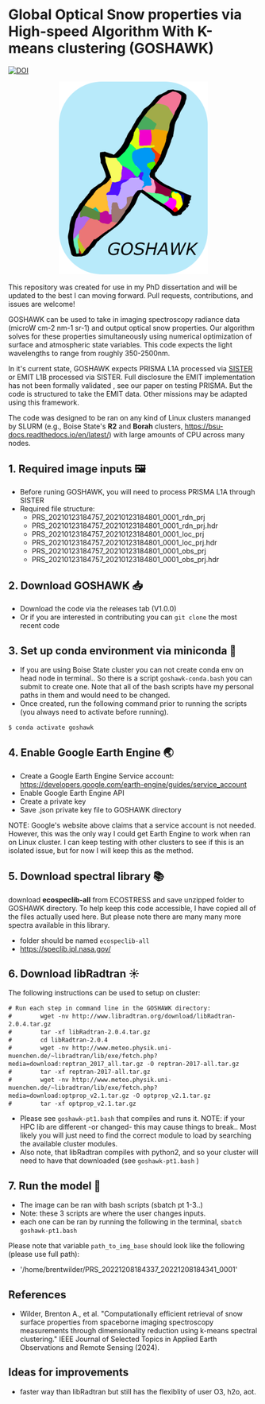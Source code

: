 # Global Optical Snow properties via High-speed Algorithm With K-means clustering (GOSHAWK)
[![DOI](https://zenodo.org/badge/756454442.svg)](https://zenodo.org/doi/10.5281/zenodo.10652709)

<p align="center">
    <img src="docs/goshawk.png" alt="goshawk" width="300"/>
</p>

This repository was created for use in my PhD dissertation and will be updated to the best I can moving forward. Pull requests, contributions, and issues are welcome!

GOSHAWK can be used to take in imaging spectroscopy radiance data (microW cm-2 nm-1 sr-1) and output optical snow properties. Our algorithm solves for these properties simultaneously using numerical optimization of surface and atmospheric state variables. This code expects the light wavelengths to range from roughly 350-2500nm. 

In it's current state, GOSHAWK expects PRISMA L1A processed via [SISTER](https://github.com/EnSpec/sister) or EMIT L1B processed via SISTER. Full disclosure the EMIT implementation has not been formally validated , see our paper on testing PRISMA. But the code is structured to take the EMIT data. Other missions may be adapted using this framework.

The code was designed to be ran on any kind of Linux clusters mananged by SLURM (e.g., Boise State's **R2** and **Borah** clusters, https://bsu-docs.readthedocs.io/en/latest/) with large amounts of CPU across many nodes. 


## 1. Required image inputs :framed_picture:

- Before runing GOSHAWK, you will need to process PRISMA L1A through SISTER
- Required file structure:
    - PRS_20210123184757_20210123184801_0001_rdn_prj
    - PRS_20210123184757_20210123184801_0001_rdn_prj.hdr
    - PRS_20210123184757_20210123184801_0001_loc_prj
    - PRS_20210123184757_20210123184801_0001_loc_prj.hdr
    - PRS_20210123184757_20210123184801_0001_obs_prj
    - PRS_20210123184757_20210123184801_0001_obs_prj.hdr


## 2. Download GOSHAWK :inbox_tray:

- Download the code via the releases tab (V1.0.0)
- Or if you are interested in contributing you can `git clone` the most recent code


## 3. Set up conda environment via miniconda :snake:
- If you are using Boise State cluster you can not create conda env on head node in terminal.. So there is a script `goshawk-conda.bash` you can submit to create one. Note that all of the bash scripts have my personal paths in them and would need to be changed.
- Once created, run the following command prior to running the scripts (you always need to activate before running).

```
$ conda activate goshawk
```


## 4. Enable Google Earth Engine :earth_asia:
- Create a Google Earth Engine Service account: https://developers.google.com/earth-engine/guides/service_account 
- Enable Google Earth Engine API
- Create a private key
- Save .json private key file to GOSHAWK directory

NOTE: Google's website above claims that a service account is not needed. However, this was the only way I could get Earth Engine to work when ran on Linux cluster. I can keep testing with other clusters to see if this is an isolated issue, but for now I will keep this as the method.


## 5. Download spectral library :books:
download __ecospeclib-all__ from ECOSTRESS and save unzipped folder to GOSHAWK directory. To help keep this code accessible, I have copied all of the files actually used here. But please note there are many many more spectra available in this library.
- folder should be named `ecospeclib-all`
- https://speclib.jpl.nasa.gov/ 



## 6. Download libRadtran :sunny:
The following instructions can be used to setup on cluster:

```
# Run each step in command line in the GOSHAWK directory:
#        wget -nv http://www.libradtran.org/download/libRadtran-2.0.4.tar.gz
#        tar -xf libRadtran-2.0.4.tar.gz
#        cd libRadtran-2.0.4
#        wget -nv http://www.meteo.physik.uni-muenchen.de/~libradtran/lib/exe/fetch.php?media=download:reptran_2017_all.tar.gz -O reptran-2017-all.tar.gz
#        tar -xf reptran-2017-all.tar.gz
#        wget -nv http://www.meteo.physik.uni-muenchen.de/~libradtran/lib/exe/fetch.php?media=download:optprop_v2.1.tar.gz -O optprop_v2.1.tar.gz
#        tar -xf optprop_v2.1.tar.gz
```

- Please see `goshawk-pt1.bash` that compiles and runs it. NOTE: if your HPC lib are different -or changed- this may cause things to break.. Most likely you will just need to find the correct module to load by searching the available cluster modules.
- Also note, that libRadtran compiles with python2, and so your cluster will need to have that downloaded (see `goshawk-pt1.bash` )


## 7. Run the model :rocket:

- The image can be ran with bash scripts (sbatch pt 1-3..)
- Note: these 3 scripts are where the user changes inputs. 
- each one can be ran by running the following in the terminal, `sbatch goshawk-pt1.bash`


Please note that variable `path_to_img_base` should look like the following (please use full path):
- '/home/brentwilder/PRS_20221208184337_20221208184341_0001'

## References
- Wilder, Brenton A., et al. "Computationally efficient retrieval of snow surface properties from spaceborne imaging spectroscopy measurements through dimensionality reduction using k-means spectral clustering." IEEE Journal of Selected Topics in Applied Earth Observations and Remote Sensing (2024).

## Ideas for improvements
-  faster way than libRadtran but still has the flexiblity of user O3, h2o, aot.